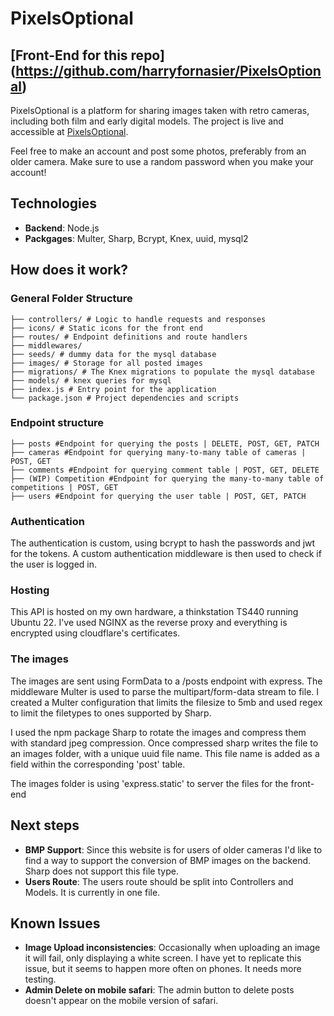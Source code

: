 # PixelsOptional

## [Front-End for this repo] (https://github.com/harryfornasier/PixelsOptional)

PixelsOptional is a platform for sharing images taken with retro cameras, including both film and early digital models. The project is live and accessible at [PixelsOptional](https://pixels-optional.vercel.app).

Feel free to make an account and post some photos, preferably from an older camera. Make sure to use a random password when you make your account!  

## Technologies

- **Backend**: Node.js
- **Packgages**: Multer, Sharp, Bcrypt, Knex, uuid, mysql2

## How does it work?

### General Folder Structure

``` arduino
├── controllers/ # Logic to handle requests and responses
├── icons/ # Static icons for the front end
├── routes/ # Endpoint definitions and route handlers
├── middlewares/ 
├── seeds/ # dummy data for the mysql database
├── images/ # Storage for all posted images
├── migrations/ # The Knex migrations to populate the mysql database
├── models/ # knex queries for mysql
├── index.js # Entry point for the application
└── package.json # Project dependencies and scripts
```
### Endpoint structure

``` arduino
├── posts #Endpoint for querying the posts | DELETE, POST, GET, PATCH
├── cameras #Endpoint for querying many-to-many table of cameras | POST, GET
├── comments #Endpoint for querying comment table | POST, GET, DELETE
├── (WIP) Competition #Endpoint for querying the many-to-many table of competitions | POST, GET
├── users #Endpoint for querying the user table | POST, GET, PATCH
```
### Authentication

The authentication is custom, using bcrypt to hash the passwords and jwt for the tokens. A custom authentication middleware is then used to check if the user is logged in.

### Hosting

This API is hosted on my own hardware, a thinkstation TS440 running Ubuntu 22. I've used NGINX as the reverse proxy and everything is encrypted using cloudflare's certificates.

### The images

The images are sent using FormData to a /posts endpoint with express. The middleware Multer is used to parse the multipart/form-data stream to file. I created a Multer configuration that limits the filesize to 5mb and used regex to limit the filetypes to ones supported by Sharp.

I used the npm package Sharp to rotate the images and compress them with standard jpeg compression. Once compressed sharp writes the file to an images folder, with a unique uuid file name. This file name is added as a field within the corresponding 'post' table. 

The images folder is using 'express.static' to server the files for the front-end

## Next steps

- **BMP Support**: Since this website is for users of older cameras I'd like to find a way to support the conversion of BMP images on the backend. Sharp does not support this file type.
- **Users Route**: The users route should be split into Controllers and Models. It is currently in one file.

## Known Issues
- **Image Upload inconsistencies**: Occasionally when uploading an image it will fail, only displaying a white screen. I have yet to replicate this issue, but it seems to happen more often on phones. It needs more testing.
- **Admin Delete on mobile safari**: The admin button to delete posts doesn't appear on the mobile version of safari.

